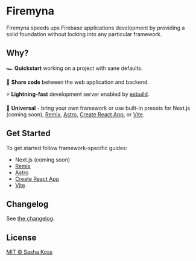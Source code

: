 # Firemyna

Firemyna speeds ups Firebase applications development by providing a solid foundation without locking into any particular framework.

## Why?

🏎️ **Quickstart** working on a project with sane defaults.

🤝 **Share code** between the web application and backend.

⚡️ **Lightning-fast** development server enabled by [esbuild](https://esbuild.github.io/).

🌈 **Universal** - bring your own framework or use built-in presets for Next.js (coming soon), [Remix](./examples/remix#readme), [Astro](./examples/astro#readme), [Create React App](./examples/create-react-app#readme), or [Vite](./examples/vite#readme).

## Get Started

To get started follow framework-specific guides:

- Next.js (coming soon)
- [Remix](./examples/remix#readme)
- [Astro](./examples/astro#readme)
- [Create React App](./examples/create-react-app#readme)
- [Vite](./examples/vite#readme)

## Changelog

See [the changelog](./CHANGELOG.md).

## License

[MIT © Sasha Koss](https://kossnocorp.mit-license.org/)
